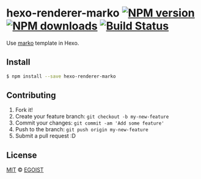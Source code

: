 # hexo-renderer-marko [![NPM version](https://img.shields.io/npm/v/hexo-renderer-marko.svg?style=flat-square)](https://npmjs.com/package/hexo-renderer-marko) [![NPM downloads](https://img.shields.io/npm/dm/hexo-renderer-marko.svg?style=flat-square)](https://npmjs.com/package/hexo-renderer-marko) [![Build Status](https://img.shields.io/circleci/project/egoist/hexo-renderer-marko/master.svg?style=flat-square)](https://circleci.com/gh/egoist/hexo-renderer-marko)

Use [marko](https://github.com/marko-js/marko/) template in Hexo.

## Install   

```bash
$ npm install --save hexo-renderer-marko
```

## Contributing

1. Fork it!
2. Create your feature branch: `git checkout -b my-new-feature`
3. Commit your changes: `git commit -am 'Add some feature'`
4. Push to the branch: `git push origin my-new-feature`
5. Submit a pull request :D

## License

[MIT](https://egoist.mit-license.org/) © [EGOIST](https://github.com/egoist)
